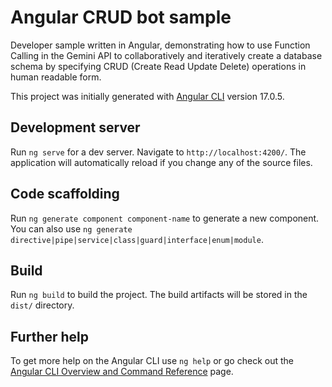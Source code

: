 # Angular CRUD bot sample

Developer sample written in Angular, demonstrating how to use Function Calling
in the Gemini API to collaboratively and iteratively create a database schema
by specifying CRUD (Create Read Update Delete) operations in human readable
form.

This project was initially generated with
[Angular CLI](https://github.com/angular/angular-cli) version 17.0.5.

## Development server

Run `ng serve` for a dev server. Navigate to `http://localhost:4200/`.
The application will automatically reload if you change any of the source files.

## Code scaffolding

Run `ng generate component component-name` to generate a new component.
You can also use `ng generate directive|pipe|service|class|guard|interface|enum|module`.

## Build

Run `ng build` to build the project.
The build artifacts will be stored in the `dist/` directory.

## Further help

To get more help on the Angular CLI use `ng help` or go check out the
[Angular CLI Overview and Command Reference](https://angular.io/cli) page.
